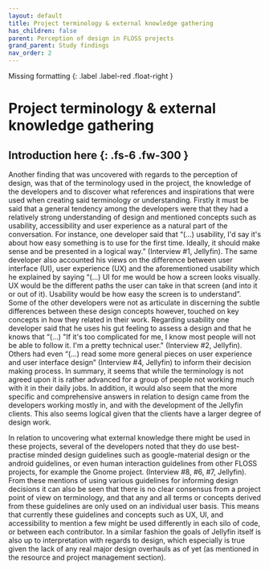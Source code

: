 ```yaml
---
layout: default
title: Project terminology & external knowledge gathering
has_children: false
parent: Perception of design in FLOSS projects
grand_parent: Study findings
nav_order: 2
---
```

Missing formatting
{: .label .label-red .float-right }
# Project terminology & external knowledge gathering
Introduction here
{: .fs-6 .fw-300 }
---
Another finding that was uncovered with regards to the perception of design, was that of the terminology used in the project, the knowledge of the developers and to discover what references and inspirations that were used when creating said terminology or understanding. Firstly it must be said that a general tendency among the developers were that they had a relatively strong understanding of design and mentioned concepts such as usability, accessibility and user experience as a natural part of the conversation. For instance, one developer said that “(...) usability, I'd say it's about how easy something is to use for the first time. Ideally, it should make sense and be presented in a logical way.” (Interview #1, Jellyfin). The same developer also accounted his views on the difference between user interface (UI), user experience (UX) and the aforementioned usability which he explained by saying “(...) UI for me would be how a screen looks visually. UX would be the different paths the user can take in that screen (and into it or out of it). Usability would be how easy the screen is to understand”. Some of the other developers were not as articulate in discerning the subtle differences between these design concepts however, touched on key concepts in how they related in their work. Regarding usability one developer said that he uses his gut feeling to assess a design and that he knows that “(...) "If it's too complicated for me, I know most people will not be able to follow it. I'm a pretty technical user." (Interview #2, Jellyfin). Others had even “(...) read some more general pieces on user experience and user interface design” (Interview #4, Jellyfin) to inform their decision making process. In summary, it seems that while the terminology is not agreed upon it is rather advanced for a group of people not working much with it in their daily jobs. In addition, it would also seem that the more specific and comprehensive answers in relation to design came from the developers working mostly in, and with the development of the Jellyfin clients. This also seems logical given that the clients have a larger degree of design work.

In relation to uncovering what external knowledge there might be used in these projects, several of the developers noted that they do use best-practise minded design guidelines such as google-material design or the android guidelines, or even human interaction guidelines from other FLOSS projects, for example the Gnome project. (Interview #8, #6, #7, Jellyfin). From these mentions of using various guidelines for informing design decisions it can also be seen that there is no clear consensus from a project point of view on terminology, and that any and all terms or concepts derived from these guidelines are only used on an individual user basis. This means that currently these guidelines and concepts such as UX, UI, and accessibility to mention a few might be used differently in each silo of code, or between each contributor. In a similar fashion  the goals of Jellyfin itself is also up to interpretation with regards to design, which especially is true given the lack of any real major design overhauls  as of yet (as mentioned in the resource and project management section).